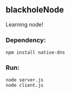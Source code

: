blackholeNode
---------
Learning node!

### Dependency:

	npm install native-dns
	
### Run:

	node server.js
	node client.js